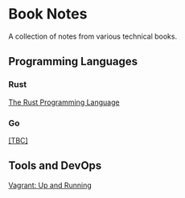 # Book Notes
A collection of notes from various technical books.

## Programming Languages

### Rust
[The Rust Programming Language](rust.md)

### Go
[[TBC]](go.md)

## Tools and DevOps
[Vagrant: Up and Running](vagrant.md)
